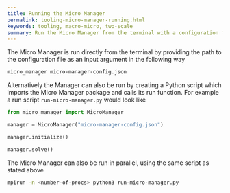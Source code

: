 ```yaml
---
title: Running the Micro Manager
permalink: tooling-micro-manager-running.html
keywords: tooling, macro-micro, two-scale
summary: Run the Micro Manager from the terminal with a configuration file as input argument or from a Python script.
---
```


The Micro Manager is run directly from the terminal by providing the path to the configuration file as an input argument in the following way

```bash
micro_manager micro-manager-config.json
```

Alternatively the Manager can also be run by creating a Python script which imports the Micro Manager package and calls its run function. For example a run script `run-micro-manager.py` would look like

```python
from micro_manager import MicroManager

manager = MicroManager("micro-manager-config.json")

manager.initialize()

manager.solve()
```

The Micro Manager can also be run in parallel, using the same script as stated above

```bash
mpirun -n <number-of-procs> python3 run-micro-manager.py
```
